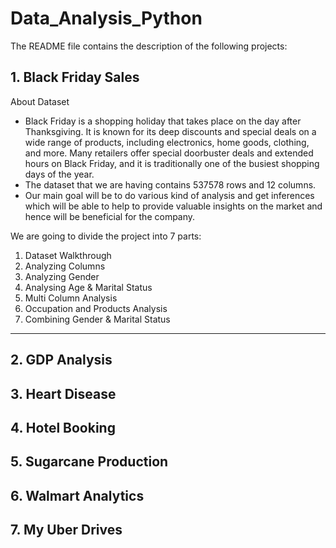 # Data_Analysis_Python
The README file contains the description of the following projects:

## 1. Black Friday Sales

 About Dataset
 - Black Friday is a shopping holiday  that takes place on the day after Thanksgiving. It is known for its deep discounts and special deals on a wide range of products, including electronics, home goods, clothing, and more. Many retailers offer special doorbuster deals and extended hours on Black Friday, and it is traditionally one of the busiest shopping days of the year. 
- The dataset that we are having contains 537578 rows and 12 columns.
- Our main goal will be to do various kind of analysis and get inferences which will be able to help to provide valuable insights on the market and hence will be beneficial for the company.
 
 We are going to divide the project into 7 parts:
   1. Dataset Walkthrough
   2. Analyzing Columns
   3. Analyzing Gender
   4. Analysing Age & Marital Status
   5. Multi Column Analysis
   6. Occupation and Products Analysis
   7. Combining Gender & Marital Status

------------------------------------------------------------










## 2.	GDP Analysis

## 3.	Heart Disease 

## 4.	Hotel Booking

## 5.	Sugarcane Production

## 6.	Walmart Analytics

## 7.	My Uber Drives

